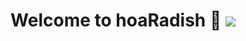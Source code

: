<h1 align<h1 align="center">Welcome to hoaRadish 👋  <img src="https://img.shields.io/badge/hoaRadish-v0.0.0-blue"/></h1>   

